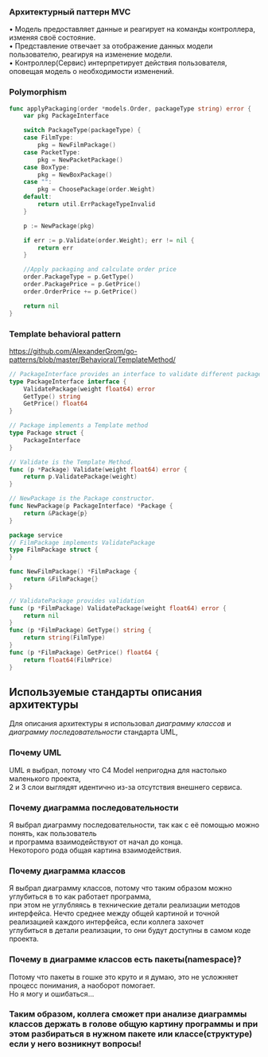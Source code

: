 ### Архитектурный паттерн MVC
• Модель предоставляет данные и реагирует на команды контроллера, изменяя своё состояние.  
• Представление отвечает за отображение данных модели пользователю, реагируя на изменение модели.  
• Контроллер(Сервис) интерпретирует действия пользователя, оповещая модель о необходимости изменений.

### Polymorphism

```go
func applyPackaging(order *models.Order, packageType string) error {
	var pkg PackageInterface

	switch PackageType(packageType) {
	case FilmType:
		pkg = NewFilmPackage()
	case PacketType:
		pkg = NewPacketPackage()
	case BoxType:
		pkg = NewBoxPackage()
	case "":
		pkg = ChoosePackage(order.Weight)
	default:
		return util.ErrPackageTypeInvalid
	}

	p := NewPackage(pkg)

	if err := p.Validate(order.Weight); err != nil {
		return err
	}

	//Apply packaging and calculate order price
	order.PackageType = p.GetType()
	order.PackagePrice = p.GetPrice()
	order.OrderPrice += p.GetPrice()

	return nil
}
```

### Template behavioral pattern
https://github.com/AlexanderGrom/go-patterns/blob/master/Behavioral/TemplateMethod/
```go
// PackageInterface provides an interface to validate different packages
type PackageInterface interface {
	ValidatePackage(weight float64) error
	GetType() string
	GetPrice() float64
}

// Package implements a Template method
type Package struct {
	PackageInterface
}

// Validate is the Template Method.
func (p *Package) Validate(weight float64) error {
	return p.ValidatePackage(weight)
}

// NewPackage is the Package constructor.
func NewPackage(p PackageInterface) *Package {
	return &Package{p}
}
```
```go
package service
// FilmPackage implements ValidatePackage
type FilmPackage struct {
}

func NewFilmPackage() *FilmPackage {
	return &FilmPackage{}
}

// ValidatePackage provides validation
func (p *FilmPackage) ValidatePackage(weight float64) error {
	return nil
}
func (p *FilmPackage) GetType() string {
	return string(FilmType)
}
func (p *FilmPackage) GetPrice() float64 {
	return float64(FilmPrice)
}
```

## Используемые стандарты описания архитектуры
Для описания архитектуры я использовал *диаграмму классов* и  
*диаграмму последовательности* стандарта UML,

### Почему UML
UML я выбрал, потому что C4 Model непригодна для настолько маленького проекта,  
2 и 3 слои выглядят идентично из-за отсутствия внешнего сервиса.


### Почему диаграмма последовательности
Я выбрал диаграмму последовательности, так как с её помощью можно понять, как пользователь  
и программа взаимодействуют от начал до конца.  
Некоторого рода общая картина взаимодействия.


### Почему диаграмма классов
Я выбрал диаграмму классов, потому что таким образом можно углубиться в то как работает программа,  
при этом не углубляясь в технические детали реализации методов интерфейса.
Нечто среднее между общей картиной и точной реализацией каждого интерфейса, если коллега захочет  
углубиться в детали реализации, то они будут доступны в самом коде проекта.

### Почему в диаграмме классов есть пакеты(namespace)?
Потому что пакеты в гошке это круто и я думаю, это не усложняет процесс понимания, а наоборот помогает.  
Но я могу и ошибаться...

### Таким образом, коллега сможет при анализе диаграммы классов держать в голове общую картину программы и при этом разбираться в нужном пакете или классе(структуре) если у него возникнут вопросы!
